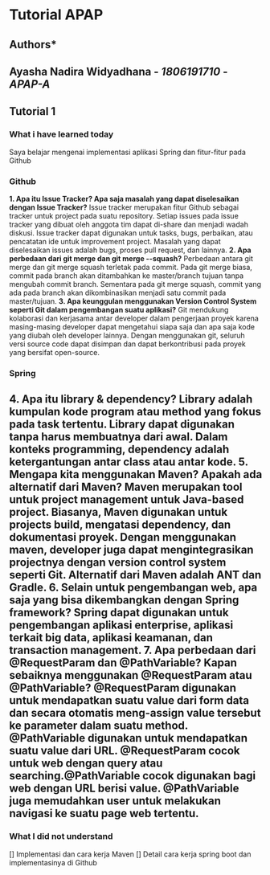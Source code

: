 # Tutorial APAP
## Authors*
**Ayasha Nadira Widyadhana** - *1806191710* - *APAP-A*
---
## Tutorial 1
### What i have learned today
Saya belajar mengenai implementasi aplikasi Spring dan fitur-fitur pada Github
### Github
**1. Apa itu Issue Tracker? Apa saja masalah yang dapat diselesaikan dengan Issue Tracker?**
Issue tracker merupakan fitur Github sebagai tracker untuk project pada suatu repository. Setiap issues pada 
issue tracker yang dibuat oleh anggota tim dapat di-share dan menjadi wadah diskusi. Issue tracker dapat 
digunakan untuk tasks, bugs, perbaikan, atau pencatatan ide untuk improvement project. Masalah yang dapat 
diselesaikan issues adalah bugs, proses pull request, dan lainnya. 
**2. Apa perbedaan dari git merge dan git merge --squash?**
Perbedaan antara git merge dan git merge squash terletak pada commit. Pada git merge biasa, commit pada 
branch akan ditambahkan ke master/branch tujuan tanpa mengubah commit branch. Sementara pada git merge 
squash, commit yang ada pada branch akan dikombinasikan menjadi satu commit pada master/tujuan.
**3. Apa keunggulan menggunakan Version Control System seperti Git dalam pengembangan suatu aplikasi?**
Git mendukung kolaborasi dan kerjasama antar developer dalam pengerjaan proyek karena masing-masing 
developer dapat mengetahui siapa saja dan apa saja kode yang diubah oleh developer lainnya. Dengan 
menggunakan git, seluruh versi source code dapat disimpan dan dapat berkontribusi pada proyek yang bersifat 
open-source.

### Spring
**4. Apa itu library & dependency?**
Library adalah kumpulan kode program atau method yang fokus pada task tertentu. Library dapat digunakan 
tanpa harus membuatnya dari awal. Dalam konteks programming, dependency adalah ketergantungan antar class 
atau antar kode. 
**5. Mengapa kita menggunakan Maven? Apakah ada alternatif dari Maven?**
Maven merupakan tool untuk project management untuk Java-based project. Biasanya, Maven digunakan untuk 
projects build, mengatasi dependency, dan dokumentasi proyek. Dengan menggunakan maven, developer juga dapat 
mengintegrasikan projectnya dengan version control system seperti Git. Alternatif dari Maven adalah ANT dan 
Gradle.
**6. Selain untuk pengembangan web, apa saja yang bisa dikembangkan dengan Spring framework?**
Spring dapat digunakan untuk pengembangan aplikasi enterprise, aplikasi terkait big data, aplikasi keamanan, 
dan transaction management. 
**7. Apa perbedaan dari @RequestParam dan @PathVariable? Kapan sebaiknya menggunakan @RequestParam atau 
@PathVariable?**
@RequestParam digunakan untuk mendapatkan suatu value dari form data dan secara otomatis meng-assign value 
tersebut ke parameter dalam suatu method. @PathVariable digunakan untuk mendapatkan suatu value dari URL. 
@RequestParam cocok untuk web dengan query atau searching.@PathVariable cocok digunakan bagi web 
dengan URL berisi value. @PathVariable juga memudahkan user untuk melakukan navigasi ke suatu page web 
tertentu. 
---
### What I did not understand
[] Implementasi dan cara kerja Maven
[] Detail cara kerja spring boot dan implementasinya di Github